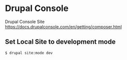 # Drupal Console

Drupal Console Site
https://docs.drupalconsole.com/en/getting/composer.html

## Set Local Site to development mode

```html
$ drupal site:mode dev
```
